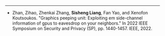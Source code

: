 ---
* Zhan, Zihao, Zhenkai Zhang, <strong>Sisheng Liang</strong>, Fan Yao, and Xenofon Koutsoukos. "Graphics peeping unit: Exploiting em side-channel information of gpus to eavesdrop on your neighbors." In 2022 IEEE Symposium on Security and Privacy (SP), pp. 1440-1457. IEEE, 2022.





